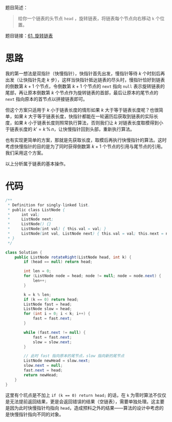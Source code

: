 题目简述：

> 给你一个链表的头节点 `head` ，旋转链表，将链表每个节点向右移动 `k` 个位置。

题目链接：[61. 旋转链表](https://leetcode.cn/problems/rotate-list/)

# 思路

我的第一想法是双指针（快慢指针），快指针首先出发，慢指针等待 $k$ 个时刻后再出发（让快指针先走 $k$ 步），这样当快指针抵达链表的尽头时，慢指针恰好到链表的倒数第 $k+1$ 个节点，令倒数第 $k+1$ 个节点的 `next` 指向 `null` 表示旋转链表的尾部，再让原本倒数第 $k$ 个节点作为旋转链表的首部，最后让原本的尾节点的 `next` 指向原本的首节点以拼接链表即可。

但这个方案只适用于 $k$ 小于链表长度的情形如果 $k$ 大于等于链表长度呢？也很简单，如果 $k$ 大于等于链表长度，快指针都能在一轮遍历后获取到链表的实际长度，如果 $k$ 小于链表长度则照常执行算法，否则我们让 $k$ 对链表长度取模得到小于链表长度的 $k'=k\,\%\,n$，让快慢指针回到头部，重新执行算法。

也有实现更简单的方案，那就是先获取长度，取模后再执行快慢指针的算法。这时考虑快慢指针的目的是为了同时获得倒数第 $k+1$ 个节点的引用与尾节点的引用。我们采用这个方案。

以上分析属于链表的基本操作。

# 代码

```java
/**
 * Definition for singly-linked list.
 * public class ListNode {
 *     int val;
 *     ListNode next;
 *     ListNode() {}
 *     ListNode(int val) { this.val = val; }
 *     ListNode(int val, ListNode next) { this.val = val; this.next = next; }
 * }
 */

class Solution {
    public ListNode rotateRight(ListNode head, int k) {
        if (head == null) return head;

        int len = 0;
        for (ListNode node = head; node != null; node = node.next) {
            len++;
        }

        k = k % len;
        if (k == 0) return head;
        ListNode fast = head;
        ListNode slow = head;
        for (int i = 0; i < k; i++) {
            fast = fast.next;
        }

        while (fast.next != null) {
            fast = fast.next;
            slow = slow.next;
        }

        // 此时 fast 指向原本的尾节点，slow 指向新的尾节点
        ListNode newHead = slow.next;
        slow.next = null;
        fast.next = head;
        return newHead;
    }
}
```

这里有个坑点是不加上 `if (k == 0) return head;` 的话，在 `k` 为零时算法不仅仅是无法提前返回结果，更是会返回错误的结果（空链表），需要单独处理。这主要是因为此时快慢指针均指向 `head`，造成预料之外的结果——算法的设计中考虑的是快慢指针指向不同的对象。
